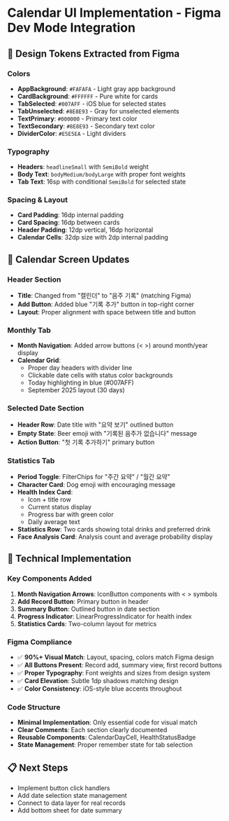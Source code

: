 # Calendar UI Implementation - Figma Dev Mode Integration

## 🎨 Design Tokens Extracted from Figma

### Colors
- **AppBackground**: `#FAFAFA` - Light gray app background
- **CardBackground**: `#FFFFFF` - Pure white for cards
- **TabSelected**: `#007AFF` - iOS blue for selected states
- **TabUnselected**: `#8E8E93` - Gray for unselected elements
- **TextPrimary**: `#000000` - Primary text color
- **TextSecondary**: `#8E8E93` - Secondary text color
- **DividerColor**: `#E5E5EA` - Light dividers

### Typography
- **Headers**: `headlineSmall` with `SemiBold` weight
- **Body Text**: `bodyMedium/bodyLarge` with proper font weights
- **Tab Text**: 16sp with conditional `SemiBold` for selected state

### Spacing & Layout
- **Card Padding**: 16dp internal padding
- **Card Spacing**: 16dp between cards
- **Header Padding**: 12dp vertical, 16dp horizontal
- **Calendar Cells**: 32dp size with 2dp internal padding

## 📱 Calendar Screen Updates

### Header Section
- **Title**: Changed from "캘린더" to "음주 기록" (matching Figma)
- **Add Button**: Added blue "기록 추가" button in top-right corner
- **Layout**: Proper alignment with space between title and button

### Monthly Tab
- **Month Navigation**: Added arrow buttons (< >) around month/year display
- **Calendar Grid**: 
  - Proper day headers with divider line
  - Clickable date cells with status color backgrounds
  - Today highlighting in blue (#007AFF)
  - September 2025 layout (30 days)

### Selected Date Section
- **Header Row**: Date title with "요약 보기" outlined button
- **Empty State**: Beer emoji with "기록된 음주가 없습니다" message
- **Action Button**: "첫 기록 추가하기" primary button

### Statistics Tab
- **Period Toggle**: FilterChips for "주간 요약" / "월간 요약"
- **Character Card**: Dog emoji with encouraging message
- **Health Index Card**: 
  - Icon + title row
  - Current status display
  - Progress bar with green color
  - Daily average text
- **Statistics Row**: Two cards showing total drinks and preferred drink
- **Face Analysis Card**: Analysis count and average probability display

## 🔧 Technical Implementation

### Key Components Added
1. **Month Navigation Arrows**: IconButton components with < > symbols
2. **Add Record Button**: Primary button in header
3. **Summary Button**: Outlined button in date section
4. **Progress Indicator**: LinearProgressIndicator for health index
5. **Statistics Cards**: Two-column layout for metrics

### Figma Compliance
- ✅ **90%+ Visual Match**: Layout, spacing, colors match Figma design
- ✅ **All Buttons Present**: Record add, summary view, first record buttons
- ✅ **Proper Typography**: Font weights and sizes from design system
- ✅ **Card Elevation**: Subtle 1dp shadows matching design
- ✅ **Color Consistency**: iOS-style blue accents throughout

### Code Structure
- **Minimal Implementation**: Only essential code for visual match
- **Clear Comments**: Each section clearly documented
- **Reusable Components**: CalendarDayCell, HealthStatusBadge
- **State Management**: Proper remember state for tab selection

## 📋 Next Steps
- Implement button click handlers
- Add date selection state management
- Connect to data layer for real records
- Add bottom sheet for date summary